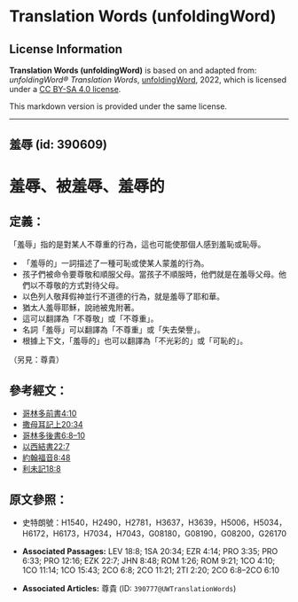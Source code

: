 # Translation Words (unfoldingWord)

## License Information

**Translation Words (unfoldingWord)** is based on and adapted from: _unfoldingWord® Translation Words_, [unfoldingWord](https://unfoldingword.org/utw), 2022, which is licensed under a [CC BY-SA 4.0 license](https://creativecommons.org/licenses/by-sa/4.0/legalcode.en).

This markdown version is provided under the same license.



--------------------------------

## 羞辱 (id: 390609)

羞辱、被羞辱、羞辱的
==========

定義：
---

「羞辱」指的是對某人不尊重的行為，這也可能使那個人感到羞恥或恥辱。

* 「羞辱的」一詞描述了一種可恥或使某人蒙羞的行為。
* 孩子們被命令要尊敬和順服父母。當孩子不順服時，他們就是在羞辱父母。他們以不尊敬的方式對待父母。
* 以色列人敬拜假神並行不道德的行為，就是羞辱了耶和華。
* 猶太人羞辱耶穌，說祂被鬼附著。
* 這可以翻譯為「不尊敬」或「不尊重」。
* 名詞「羞辱」可以翻譯為「不尊重」或「失去榮譽」。
* 根據上下文，「羞辱的」也可以翻譯為「不光彩的」或「可恥的」。

（另見：尊貴）

參考經文：
-----

* [哥林多前書4:10](https://ref.ly/1Cor4:10)
* [撒母耳記上20:34](https://ref.ly/1Sam20:34)
* [哥林多後書6:8–10](https://ref.ly/2Cor6:8-2Cor6:10)
* [以西結書22:7](https://ref.ly/Ezek22:7)
* [約翰福音8:48](https://ref.ly/John8:48)
* [利未記18:8](https://ref.ly/Lev18:8)

原文參照：
-----

* 史特朗號：H1540，H2490，H2781，H3637，H3639，H5006，H5034，H6172，H6173，H7034，H7043，G08180，G08190，G08200，G26170

* **Associated Passages:** LEV 18:8; 1SA 20:34; EZR 4:14; PRO 3:35; PRO 6:33; PRO 12:16; EZK 22:7; JHN 8:48; ROM 1:26; ROM 9:21; 1CO 4:10; 1CO 11:14; 1CO 15:43; 2CO 6:8; 2CO 11:21; 2TI 2:20; 2CO 6:8–2CO 6:10
* **Associated Articles:** 尊貴 (ID: `390777@UWTranslationWords`)

